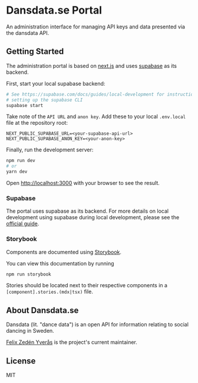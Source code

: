 # Dansdata.se Portal

An administration interface for managing API keys and data presented via the dansdata API.

## Getting Started

The administration portal is based on [next.js](https://nextjs.org/) and uses [supabase](https://supabase.com/)
as its backend.

First, start your local supabase backend:

```bash
# See https://supabase.com/docs/guides/local-development for instructions on
# setting up the supabase CLI
supabase start
```

Take note of the `API URL` and `anon key`. Add these to your local `.env.local` file at the repository root:

```dotenv
NEXT_PUBLIC_SUPABASE_URL=<your-supabase-api-url>
NEXT_PUBLIC_SUPABASE_ANON_KEY=<your-anon-key>
```

Finally, run the development server:

```bash
npm run dev
# or
yarn dev
```

Open [http://localhost:3000](http://localhost:3000) with your browser to see the result.

### Supabase

The portal uses supabase as its backend. For more details on local development using
supabase during local development, please see the
[official guide](https://supabase.com/docs/guides/local-development).

### Storybook

Components are documented using [Storybook](https://storybook.js.org/).

You can view this documentation by running

```bash
npm run storybook
```

Stories should be located next to their respective components in a `[component].stories.(mdx|tsx)` file.

## About Dansdata.se

Dansdata (lit. "dance data") is an open API for information relating to social dancing in Sweden.

[Felix Zedén Yverås](https://github.com/FelixZY) is the project's current maintainer.

## License

MIT
